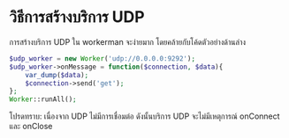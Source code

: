 # วิธีการสร้างบริการ UDP

การสร้างบริการ UDP ใน workerman จะง่ายมาก โดยคล้ายกับโค้ดตัวอย่างด้านล่าง

```php
$udp_worker = new Worker('udp://0.0.0.0:9292');
$udp_worker->onMessage = function($connection, $data){
    var_dump($data);
    $connection->send('get');
};
Worker::runAll();
```

โปรดทราบ: เนื่องจาก UDP ไม่มีการเชื่อมต่อ ดังนั้นบริการ UDP จะไม่มีเหตุการณ์ onConnect และ onClose 

